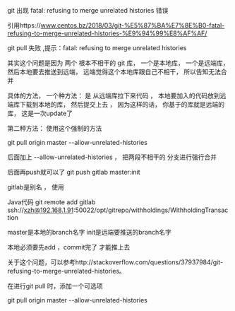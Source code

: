 git 出现 fatal: refusing to merge unrelated histories 错误

引用https://www.centos.bz/2018/03/git-%E5%87%BA%E7%8E%B0-fatal-refusing-to-merge-unrelated-histories-%E9%94%99%E8%AF%AF/

git pull 失败 ,提示：fatal: refusing to merge unrelated histories

其实这个问题是因为 两个 根本不相干的 git 库， 一个是本地库， 一个是远端库， 然后本地要去推送到远端， 远端觉得这个本地库跟自己不相干， 所以告知无法合并

具体的方法， 一个种方法： 是 从远端库拉下来代码 ， 本地要加入的代码放到远端库下载到本地的库， 然后提交上去 ， 因为这样的话， 你基于的库就是远端的库， 这是一次update了

第二种方法：
使用这个强制的方法

git pull origin master --allow-unrelated-histories

后面加上 --allow-unrelated-histories ， 把两段不相干的 分支进行强行合并

后面再push就可以了 git push gitlab master:init

gitlab是别名 ， 使用

Java代码
git remote add gitlab ssh://xzh@192.168.1.91:50022/opt/gitrepo/withholdings/WithholdingTransaction

master是本地的branch名字
init是远端要推送的branch名字

本地必须要先add ，commit完了 才能推上去

关于这个问题，可以参考http://stackoverflow.com/questions/37937984/git-refusing-to-merge-unrelated-histories。

在进行git pull 时，添加一个可选项

git pull origin master --allow-unrelated-histories
